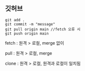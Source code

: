 ## 깃허브

    git add .
    git commit -m "message"
    git pull origin main //fetch 오류 시
    git push origin main

fetch : 원격 > 로컬, merge 없이

pull : 원격 > 로컬, merge

clone : 원격 > 로컬, 원격과 로컬이 일치됨
